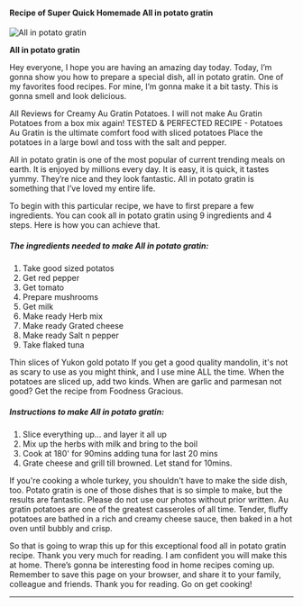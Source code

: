             

#### Recipe of Super Quick Homemade All in potato gratin

![All in potato gratin](https://img-global.cpcdn.com/recipes/97b3de0a62517753/751x532cq70/all-in-potato-gratin-recipe-main-photo.jpg)

**All in potato gratin**

Hey everyone, I hope you are having an amazing day today. Today, I’m gonna show you how to prepare a special dish, all in potato gratin. One of my favorites food recipes. For mine, I’m gonna make it a bit tasty. This is gonna smell and look delicious.

All Reviews for Creamy Au Gratin Potatoes. I will not make Au Gratin Potatoes from a box mix again! TESTED & PERFECTED RECIPE - Potatoes Au Gratin is the ultimate comfort food with sliced potatoes Place the potatoes in a large bowl and toss with the salt and pepper.

All in potato gratin is one of the most popular of current trending meals on earth. It is enjoyed by millions every day. It is easy, it is quick, it tastes yummy. They’re nice and they look fantastic. All in potato gratin is something that I’ve loved my entire life.

To begin with this particular recipe, we have to first prepare a few ingredients. You can cook all in potato gratin using 9 ingredients and 4 steps. Here is how you can achieve that.

##### The ingredients needed to make All in potato gratin:

1.  Take good sized potatos
2.  Get red pepper
3.  Get tomato
4.  Prepare mushrooms
5.  Get milk
6.  Make ready Herb mix
7.  Make ready Grated cheese
8.  Make ready Salt n pepper
9.  Take flaked tuna

Thin slices of Yukon gold potato If you get a good quality mandolin, it's not as scary to use as you might think, and I use mine ALL the time. When the potatoes are sliced up, add two kinds. When are garlic and parmesan not good? Get the recipe from Foodness Gracious.

##### Instructions to make All in potato gratin:

1.  Slice everything up… and layer it all up
2.  Mix up the herbs with milk and bring to the boil
3.  Cook at 180' for 90mins adding tuna for last 20 mins
4.  Grate cheese and grill till browned. Let stand for 10mins.

If you're cooking a whole turkey, you shouldn't have to make the side dish, too. Potato gratin is one of those dishes that is so simple to make, but the results are fantastic. Please do not use our photos without prior written. Au gratin potatoes are one of the greatest casseroles of all time. Tender, fluffy potatoes are bathed in a rich and creamy cheese sauce, then baked in a hot oven until bubbly and crisp.

So that is going to wrap this up for this exceptional food all in potato gratin recipe. Thank you very much for reading. I am confident you will make this at home. There’s gonna be interesting food in home recipes coming up. Remember to save this page on your browser, and share it to your family, colleague and friends. Thank you for reading. Go on get cooking!

* * *